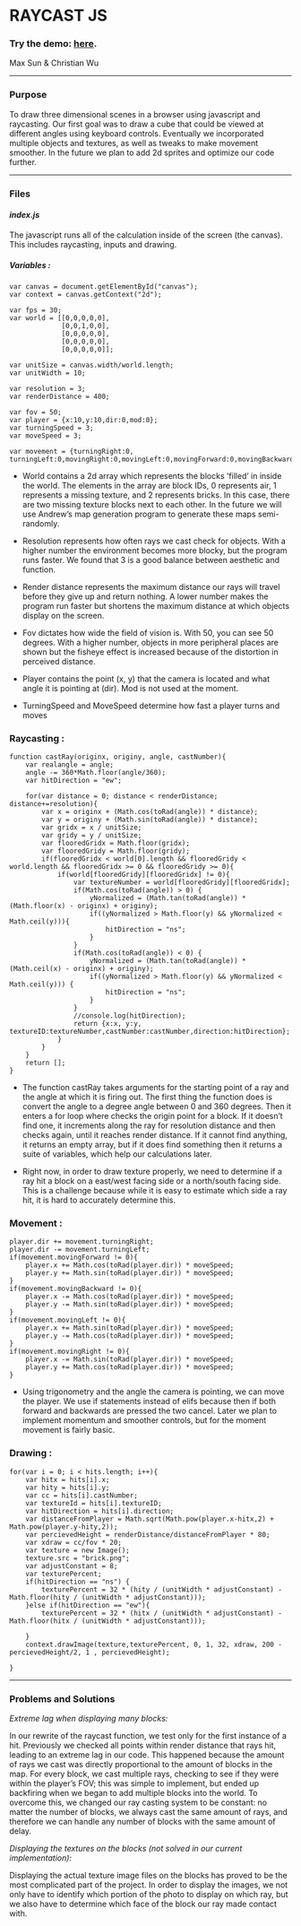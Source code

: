 # __RAYCAST JS__
### Try the demo: [here](http://maxsun.github.io/rayCastJS/).
Max Sun & Christian Wu

----

### __Purpose__

To draw three dimensional scenes in a browser using javascript and raycasting.  Our first goal was to draw a cube that could be viewed at different angles using keyboard controls.  Eventually we incorporated multiple objects and textures, as well as tweaks to make movement smoother.  In the future we plan to add 2d sprites and optimize our code further.

----
### __Files__
#### *index.js*
The javascript runs all of the calculation inside of the screen (the canvas).  This includes raycasting, inputs and drawing.

##### Variables :

    var canvas = document.getElementById("canvas");
    var context = canvas.getContext("2d");
    	
    var fps = 30;
    var world = [[0,0,0,0,0],
                 [0,0,1,0,0],
                 [0,0,0,0,0],
                 [0,0,0,0,0],
                 [0,0,0,0,0]];
    
    var unitSize = canvas.width/world.length;
    var unitWidth = 10;
    
    var resolution = 3;
    var renderDistance = 400;
    
    var fov = 50;
    var player = {x:10,y:10,dir:0,mod:0};
    var turningSpeed = 3;
    var moveSpeed = 3;
    
    var movement = {turningRight:0, 
    turningLeft:0,movingRight:0,movingLeft:0,movingForward:0,movingBackward:0};

* World contains a 2d array which represents the blocks ‘filled’ in inside the world.  The elements in the array are block IDs, 0 represents air, 1 represents a missing texture, and 2 represents bricks.  In this case, there are two missing texture blocks next to each other.  In the future we will use Andrew’s map generation program to generate these maps semi-randomly.

* Resolution represents how often rays we cast check for objects.  With a higher number the environment becomes more blocky, but the program runs faster.  We found that 3 is a good balance between aesthetic and function.

* Render distance represents the maximum distance our rays will travel before they give up and return nothing.  A lower number makes the program run faster but shortens the maximum distance at which objects display on the screen.

* Fov dictates how wide the field of vision is.  With 50, you can see 50 degrees.  With a higher number, objects in more peripheral places are shown but the fisheye effect is increased because of the distortion in perceived distance. 

* Player contains the point (x, y) that the camera is located and what angle it is pointing at (dir).  Mod is not used at the moment.

* TurningSpeed and MoveSpeed determine how fast a player turns and moves

### Raycasting :

    function castRay(originx, originy, angle, castNumber){
        var realangle = angle;
        angle -= 360*Math.floor(angle/360);
        var hitDirection = "ew";
    
        for(var distance = 0; distance < renderDistance; distance+=resolution){
            var x = originx + (Math.cos(toRad(angle)) * distance);
            var y = originy + (Math.sin(toRad(angle)) * distance);
            var gridx = x / unitSize;
            var gridy = y / unitSize;
            var flooredGridx = Math.floor(gridx);
            var flooredGridy = Math.floor(gridy);
            if(flooredGridx < world[0].length && flooredGridy < world.length && flooredGridx >= 0 && flooredGridy >= 0){
                if(world[flooredGridy][flooredGridx] != 0){
                    var textureNumber = world[flooredGridy][flooredGridx];
                    if(Math.cos(toRad(angle)) > 0) {
                        yNormalized = (Math.tan(toRad(angle)) * (Math.floor(x) - originx) + originy);
                        if((yNormalized > Math.floor(y) && yNormalized < Math.ceil(y))){
                            hitDirection = "ns";
                        }
                    }
                    if(Math.cos(toRad(angle)) < 0) {
                        yNormalized = (Math.tan(toRad(angle)) * (Math.ceil(x) - originx) + originy);
                        if((yNormalized > Math.floor(y) && yNormalized < Math.ceil(y))) {
                            hitDirection = "ns";
                        }
                    }
                    //console.log(hitDirection);
                    return {x:x, y:y, textureID:textureNumber,castNumber:castNumber,direction:hitDirection};
                }
            }
        }
        return [];
    }

* The function castRay takes arguments for the starting point of a ray and the angle at which it is firing out.  The first thing the function does is convert the angle to a degree angle between 0 and 360 degrees.  Then it enters a for loop where checks the origin point for a block.  If it doesn’t find one, it increments along the ray for resolution distance and then checks again, until it reaches render distance.  If it cannot find anything, it returns an empty array, but if it does find something then it returns a suite of variables, which help our calculations later.

* Right now, in order to draw texture properly, we need to determine if a ray hit a block on a east/west facing side or a north/south facing side.  This is a challenge because while it is easy to estimate which side a ray hit, it is hard to accurately determine this.

### Movement : 
    player.dir += movement.turningRight;
    player.dir -= movement.turningLeft;
    if(movement.movingForward != 0){
        player.x += Math.cos(toRad(player.dir)) * moveSpeed;
        player.y += Math.sin(toRad(player.dir)) * moveSpeed;
    }
    if(movement.movingBackward != 0){
        player.x -= Math.cos(toRad(player.dir)) * moveSpeed;
        player.y -= Math.sin(toRad(player.dir)) * moveSpeed;
    }
    if(movement.movingLeft != 0){
        player.x += Math.sin(toRad(player.dir)) * moveSpeed;
        player.y -= Math.cos(toRad(player.dir)) * moveSpeed;
    }
    if(movement.movingRight != 0){
        player.x -= Math.sin(toRad(player.dir)) * moveSpeed;
        player.y += Math.cos(toRad(player.dir)) * moveSpeed;
    }


* Using trigonometry and the angle the camera is pointing, we can move the player.  We use if statements instead of elifs because then if both forward and backwards are pressed the two cancel.  Later we plan to implement momentum and smoother controls, but for the moment movement is fairly basic.

### Drawing : 
    for(var i = 0; i < hits.length; i++){
        var hitx = hits[i].x;
        var hity = hits[i].y;
        var cc = hits[i].castNumber;
        var textureId = hits[i].textureID;
        var hitDirection = hits[i].direction;
        var distanceFromPlayer = Math.sqrt(Math.pow(player.x-hitx,2) + Math.pow(player.y-hity,2));
        var percievedHeight = renderDistance/distanceFromPlayer * 80;
        var xdraw = cc/fov * 20;
        var texture = new Image();
        texture.src = "brick.png";
        var adjustConstant = 8;
        var texturePercent;
        if(hitDirection == "ns") {
            texturePercent = 32 * (hity / (unitWidth * adjustConstant) - Math.floor(hity / (unitWidth * adjustConstant)));
        }else if(hitDirection == "ew"){
            texturePercent = 32 * (hitx / (unitWidth * adjustConstant) - Math.floor(hitx / (unitWidth * adjustConstant)));

        }
        context.drawImage(texture,texturePercent, 0, 1, 32, xdraw, 200 - percievedHeight/2, 1 , percievedHeight);

    }

----
### __Problems and Solutions__
*Extreme lag when displaying many blocks:*

In our rewrite of the raycast function, we test only for the first instance of a hit.  Previously we checked all points within render distance that rays hit, leading to an extreme lag in our code. This happened because the amount of rays we cast was directly proportional to the amount of blocks in the map. For every block, we cast multiple rays, checking to see if they were within the player’s FOV; this was simple to implement, but ended up backfiring when we began to add multiple blocks into the world. To overcome this, we changed our ray casting system to be constant: no matter the number of blocks, we always cast the same amount of rays, and therefore we can handle any number of blocks with the same amount of delay.

*Displaying the textures on the blocks (not solved in our current implementation):*

Displaying the actual texture image files on the blocks has proved to be the most complicated part of the project. In order to display the images, we not only have to identify which portion of the photo to display on which ray, but we also have to determine which face of the block our ray made contact with.

